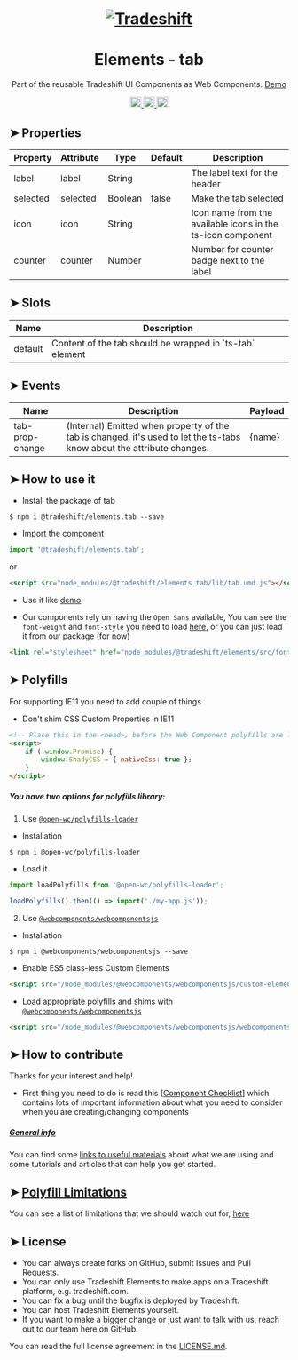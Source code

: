 <h1 align="center">
    <a href="https://tradeshift.com/">
      <img alt="Tradeshift" src="https://tradeshift.com/wp-content/themes/Tradeshift/img/brand/logo-black.png"/>
    </a>
</h1>

<h1 align="center">Elements - tab</h1>

<p align="center">
  Part of the reusable Tradeshift UI Components as Web Components.
    <a href="https://tradeshift.github.io/elements/?path=/story/ts-tab--default">
      Demo
    </a>
</p>

<p align="center">
    <a href="https://www.npmjs.com/package/@tradeshift/elements.tab">
      <img alt="NPM Version" src="https://badgen.net/npm/v/@tradeshift/elements.tab" height="20"/>
    </a>
    <a href="https://npmcharts.com/compare/@tradeshift/elements.tab?minimal=true">
		  <img alt="Downloads per month" src="https://badgen.net/npm/dm/@tradeshift/elements.tab" height="20"/>
		</a>
		<a href="https://www.npmjs.com/browse/depended/@tradeshift/elements.tab">
		  <img alt="Dependent packages" src="https://badgen.net/npm/dependents/@tradeshift/elements.tab" height="20"/>
		</a>
</p>

<style>
  table {
        width:100%;
  }
</style>

## ➤ Properties

| Property | Attribute | Type    | Default | Description                                                 |
| -------- | --------- | ------- | ------- | ----------------------------------------------------------- |
| label    | label     | String  |         | The label text for the header                               |
| selected | selected  | Boolean | false   | Make the tab selected                                       |
| icon     | icon      | String  |         | Icon name from the available icons in the ts-icon component |
| counter  | counter   | Number  |         | Number for counter badge next to the label                  |

## ➤ Slots

| Name    | Description                                                |
| ------- | ---------------------------------------------------------- |
| default | Content of the tab should be wrapped in \`ts-tab\` element |

## ➤ Events

| Name | Description | Payload |
| --- | --- | --- |
| tab-prop-change | (Internal) Emitted when property of the tab is changed, it's used to let the ts-tabs know about the attribute changes. | {name} |

## ➤ How to use it

- Install the package of tab

```shell
$ npm i @tradeshift/elements.tab --save
```

- Import the component

```js
import '@tradeshift/elements.tab';
```

or

```html
<script src="node_modules/@tradeshift/elements.tab/lib/tab.umd.js"></script>
```

- Use it like [demo]("https://tradeshift.github.io/elements/?path=/story/ts-tab--default")

- Our components rely on having the `Open Sans` available, You can see the `font-weight` and `font-style` you need to load [here](https://github.com/Tradeshift/elements/blob/master/packages/core/src/fonts.css), or you can just load it from our package (for now)

```html
<link rel="stylesheet" href="node_modules/@tradeshift/elements/src/fonts.css" />
```

## ➤ Polyfills

For supporting IE11 you need to add couple of things

- Don't shim CSS Custom Properties in IE11

```html
<!-- Place this in the <head>, before the Web Component polyfills are loaded -->
<script>
	if (!window.Promise) {
		window.ShadyCSS = { nativeCss: true };
	}
</script>
```

##### You have two options for polyfills library:

1. Use [`@open-wc/polyfills-loader`](https://github.com/open-wc/open-wc/tree/master/packages/polyfills-loader)

- Installation

```shell
$ npm i @open-wc/polyfills-loader
```

- Load it

```js
import loadPolyfills from '@open-wc/polyfills-loader';

loadPolyfills().then(() => import('./my-app.js'));
```

2. Use [`@webcomponents/webcomponentsjs`](https://github.com/webcomponents/polyfills/tree/master/packages/webcomponentsjs)

- Installation

```hell
$ npm i @webcomponents/webcomponentsjs --save
```

- Enable ES5 class-less Custom Elements

```html
<script src="/node_modules/@webcomponents/webcomponentsjs/custom-elements-es5-adapter.js"></script>
```

- Load appropriate polyfills and shims with [`@webcomponents/webcomponentsjs`](https://github.com/webcomponents/webcomponentsjs)

```html
<script src="/node_modules/@webcomponents/webcomponentsjs/webcomponents-loader.js" defer></script>
```

## ➤ How to contribute

Thanks for your interest and help!

- First thing you need to do is read this [[Component Checklist](https://github.com/Tradeshift/elements/wiki/Component-checklist)] which contains lots of important information about what you need to consider when you are creating/changing components

##### [General info](https://github.com/Tradeshift/elements/wiki/Useful-materials-starter)

You can find some [links to useful materials](https://github.com/Tradeshift/elements/wiki/Useful-materials-starter) about what we are using and some tutorials and articles that can help you get started.

## ➤ [Polyfill Limitations](https://github.com/Tradeshift/elements/wiki/Polyfill-Limitations)

You can see a list of limitations that we should watch out for, [here](https://github.com/Tradeshift/elements/wiki/Polyfill-Limitations)

## ➤ License

- You can always create forks on GitHub, submit Issues and Pull Requests.
- You can only use Tradeshift Elements to make apps on a Tradeshift platform, e.g. tradeshift.com.
- You can fix a bug until the bugfix is deployed by Tradeshift.
- You can host Tradeshift Elements yourself.
- If you want to make a bigger change or just want to talk with us, reach out to our team here on GitHub.

You can read the full license agreement in the [LICENSE.md](https://github.com/Tradeshift/elements/blob/master/LICENSE.md).
